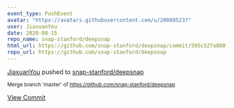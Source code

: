 ```yaml
---
event_type: PushEvent
avatar: "https://avatars.githubusercontent.com/u/20088523?"
user: JiaxuanYou
date: 2020-08-15
repo_name: snap-stanford/deepsnap
html_url: https://github.com/snap-stanford/deepsnap/commit/505c527a080f8033912679c32b2fd18d991b1451
repo_url: https://github.com/snap-stanford/deepsnap
---
```


<a href='https://github.com/JiaxuanYou' target='_blank'>JiaxuanYou</a> pushed to <a href='https://github.com/snap-stanford/deepsnap' target='_blank'>snap-stanford/deepsnap</a>

<small>Merge branch 'master' of https://github.com/snap-stanford/deepsnap</small>

<a href='https://github.com/snap-stanford/deepsnap/commit/505c527a080f8033912679c32b2fd18d991b1451' target='_blank'>View Commit</a>